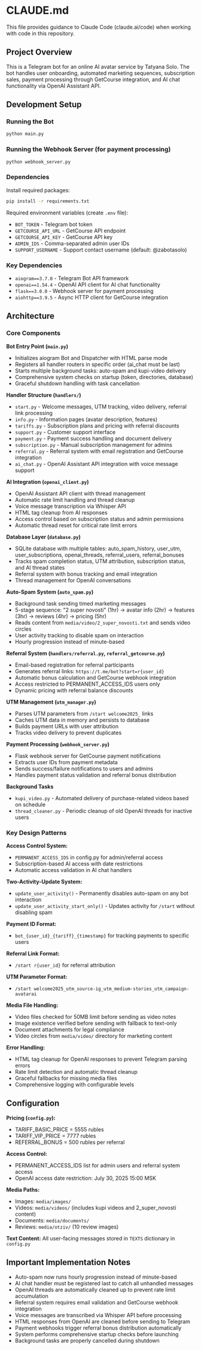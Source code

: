 # CLAUDE.md

This file provides guidance to Claude Code (claude.ai/code) when working with code in this repository.

## Project Overview

This is a Telegram bot for an online AI avatar service by Tatyana Solo. The bot handles user onboarding, automated marketing sequences, subscription sales, payment processing through GetCourse integration, and AI chat functionality via OpenAI Assistant API.

## Development Setup

### Running the Bot
```bash
python main.py
```

### Running the Webhook Server (for payment processing)
```bash
python webhook_server.py
```

### Dependencies
Install required packages:
```bash
pip install -r requirements.txt
```

Required environment variables (create `.env` file):
- `BOT_TOKEN` - Telegram bot token
- `GETCOURSE_API_URL` - GetCourse API endpoint
- `GETCOURSE_API_KEY` - GetCourse API key
- `ADMIN_IDS` - Comma-separated admin user IDs
- `SUPPORT_USERNAME` - Support contact username (default: @zabotasolo)

### Key Dependencies
- `aiogram==3.7.0` - Telegram Bot API framework
- `openai==1.54.4` - OpenAI API client for AI chat functionality
- `flask==3.0.0` - Webhook server for payment processing
- `aiohttp==3.9.5` - Async HTTP client for GetCourse integration

## Architecture

### Core Components

**Bot Entry Point (`main.py`)**
- Initializes aiogram Bot and Dispatcher with HTML parse mode
- Registers all handler routers in specific order (ai_chat must be last)
- Starts multiple background tasks: auto-spam and kupi-video delivery
- Comprehensive system checks on startup (token, directories, database)
- Graceful shutdown handling with task cancellation

**Handler Structure (`handlers/`)**
- `start.py` - Welcome messages, UTM tracking, video delivery, referral link processing
- `info.py` - Information pages (avatar description, features)
- `tariffs.py` - Subscription plans and pricing with referral discounts
- `support.py` - Customer support interface
- `payment.py` - Payment success handling and document delivery
- `subscription.py` - Manual subscription management for admins
- `referral.py` - Referral system with email registration and GetCourse integration
- `ai_chat.py` - OpenAI Assistant API integration with voice message support

**AI Integration (`openai_client.py`)**
- OpenAI Assistant API client with thread management
- Automatic rate limit handling and thread cleanup
- Voice message transcription via Whisper API
- HTML tag cleanup from AI responses
- Access control based on subscription status and admin permissions
- Automatic thread reset for critical rate limit errors

**Database Layer (`database.py`)**
- SQLite database with multiple tables: auto_spam_history, user_utm, user_subscriptions, openai_threads, referral_users, referral_bonuses
- Tracks spam completion status, UTM attribution, subscription status, and AI thread states
- Referral system with bonus tracking and email integration
- Thread management for OpenAI conversations

**Auto-Spam System (`auto_spam.py`)**
- Background task sending timed marketing messages
- 5-stage sequence: "2 super novosti" (1hr) → avatar info (2hr) → features (3hr) → reviews (4hr) → pricing (5hr)
- Reads content from `media/video/2_super_novosti.txt` and sends video circles
- User activity tracking to disable spam on interaction
- Hourly progression instead of minute-based

**Referral System (`handlers/referral.py`, `referral_getcourse.py`)**
- Email-based registration for referral participants
- Generates referral links: `https://t.me/bot?start=r{user_id}`
- Automatic bonus calculation and GetCourse webhook integration
- Access restricted to PERMANENT_ACCESS_IDS users only
- Dynamic pricing with referral balance discounts

**UTM Management (`utm_manager.py`)**
- Parses UTM parameters from `/start welcome2025_` links
- Caches UTM data in memory and persists to database
- Builds payment URLs with user attribution
- Tracks video delivery to prevent duplicates

**Payment Processing (`webhook_server.py`)**
- Flask webhook server for GetCourse payment notifications
- Extracts user IDs from payment metadata
- Sends success/failure notifications to users and admins
- Handles payment status validation and referral bonus distribution

**Background Tasks**
- `kupi_video.py` - Automated delivery of purchase-related videos based on schedule
- `thread_cleaner.py` - Periodic cleanup of old OpenAI threads for inactive users

### Key Design Patterns

**Access Control System:**
- `PERMANENT_ACCESS_IDS` in config.py for admin/referral access
- Subscription-based AI access with date restrictions
- Automatic access validation in AI chat handlers

**Two-Activity-Update System:**
- `update_user_activity()` - Permanently disables auto-spam on any bot interaction
- `update_user_activity_start_only()` - Updates activity for `/start` without disabling spam

**Payment ID Format:**
- `bot_{user_id}_{tariff}_{timestamp}` for tracking payments to specific users

**Referral Link Format:**
- `/start r{user_id}` for referral attribution

**UTM Parameter Format:**  
- `/start welcome2025_utm_source-ig_utm_medium-stories_utm_campaign-avatarai`

**Media File Handling:**
- Video files checked for 50MB limit before sending as video notes
- Image existence verified before sending with fallback to text-only
- Document attachments for legal compliance
- Video circles from `media/video/` directory for marketing content

**Error Handling:**
- HTML tag cleanup for OpenAI responses to prevent Telegram parsing errors
- Rate limit detection and automatic thread cleanup
- Graceful fallbacks for missing media files
- Comprehensive logging with configurable levels

## Configuration

**Pricing (`config.py`):**
- TARIFF_BASIC_PRICE = 5555 rubles
- TARIFF_VIP_PRICE = 7777 rubles
- REFERRAL_BONUS = 500 rubles per referral

**Access Control:**
- PERMANENT_ACCESS_IDS list for admin users and referral system access
- OpenAI access date restriction: July 30, 2025 15:00 MSK

**Media Paths:**
- Images: `media/images/`
- Videos: `media/videos/` (includes kupi videos and 2_super_novosti content)
- Documents: `media/documents/`
- Reviews: `media/otziv/` (10 review images)

**Text Content:**
All user-facing messages stored in `TEXTS` dictionary in `config.py`

## Important Implementation Notes

- Auto-spam now runs hourly progression instead of minute-based
- AI chat handler must be registered last to catch all unhandled messages
- OpenAI threads are automatically cleaned up to prevent rate limit accumulation
- Referral system requires email validation and GetCourse webhook integration
- Voice messages are transcribed via Whisper API before processing
- HTML responses from OpenAI are cleaned before sending to Telegram
- Payment webhooks trigger referral bonus distribution automatically
- System performs comprehensive startup checks before launching
- Background tasks are properly cancelled during shutdown